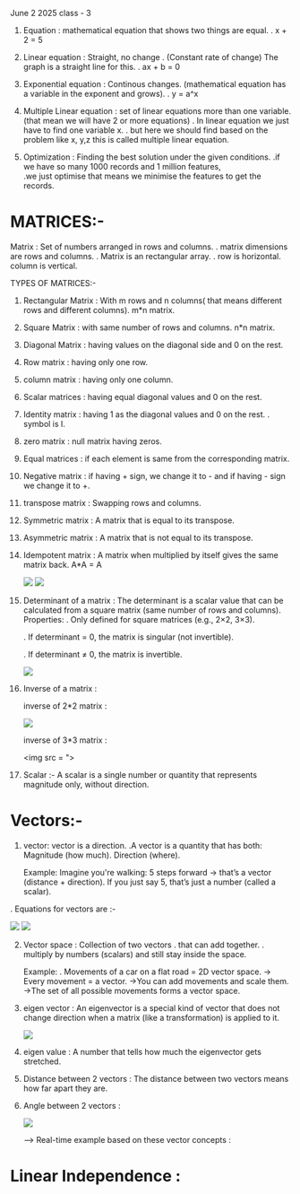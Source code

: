 June 2 2025 class - 3

1. Equation : 
   mathematical equation that shows two things are equal.
   . x + 2 = 5

2. Linear equation : Straight, no change . 
   (Constant rate of change)
   The graph is a straight line for this.
   . ax + b = 0

3. Exponential equation : 
   Continous changes. (mathematical equation has a variable in the exponent and grows).
   . y = a^x

4. Multiple Linear equation : 
   set of linear equations more than one variable.(that mean we will have 2 or more equations)
    . In linear equation we just have to find one variable x.
    . but here we should find based on the problem like x, y,z this is     called multiple linear equation. 

5. Optimization : 
    Finding the best solution under the given conditions. 
    .if we have so many 1000 records and 1 million features,  
    .we just optimise that means we minimise the features to get the records.

# MATRICES:-
 Matrix : 
   Set of numbers arranged in rows and columns.
   . matrix dimensions are rows and columns.
   . Matrix is an rectangular array.
   . row is horizontal. column is vertical.

TYPES OF MATRICES:-
1. Rectangular Matrix :
   With m rows and n columns( that means different rows and different columns).
   m*n matrix.

2. Square Matrix :
   with same number of rows and columns.
   n*n matrix.

3. Diagonal Matrix :
   having values on the diagonal side and 0 on the rest.

4. Row matrix :
   having only one row.

5. column matrix :
   having only one column. 

6. Scalar matrices :
   having equal diagonal values and 0 on the rest.

7. Identity matrix :
   having 1 as the diagonal values and 0 on the rest.
   . symbol is I.

8. zero matrix : 
   null matrix having zeros.

9. Equal matrices :
   if each element is same from the corresponding matrix.

10. Negative matrix : 
    if having + sign, we change it to - and if having - sign we change it to +.

11. transpose matrix :
    Swapping rows and columns. 

12. Symmetric matrix :
    A matrix that is equal to its transpose.

13. Asymmetric matrix : 
    A matrix that is not equal to its transpose.

14. Idempotent matrix : 
    A matrix when multiplied by itself gives the same matrix back.
    A*A = A
    
    <img src = "https://github.com/Maanvitha6/GENAI-CLASS-1/blob/main/Assets/matrices-1.jpeg">
    <img src = "https://github.com/Maanvitha6/GENAI-CLASS-1/blob/main/Assets/matrices-2.jpeg">

15. Determinant of a matrix :
    The determinant is a scalar value that can be calculated from a square matrix (same number of rows and columns).
    Properties:
    . Only defined for square matrices (e.g., 2×2, 3×3).

    . If determinant = 0, the matrix is singular (not invertible).

    . If determinant ≠ 0, the matrix is invertible.

    <img src = "https://github.com/Maanvitha6/GENAI-CLASS-1/blob/main/Assets/determinant%20matrix.png">

16. Inverse of a matrix :
    
    inverse of 2*2 matrix :
    
    <img src = "https://github.com/Maanvitha6/GENAI-CLASS-1/blob/main/Assets/inverse%20matrix.png">

    inverse of 3*3 matrix :

    <img src = ">


16. Scalar :-
    A scalar is a single number or quantity that represents magnitude only, without direction.
    
    
# Vectors:- 
1. vector:
   vector is a direction.
   .A vector is a quantity that has both:
    Magnitude (how much).
    Direction (where).

    Example: 
    Imagine you're walking:
    5 steps forward → that’s a vector (distance + direction).
    If you just say 5, that’s just a number (called a scalar).

. Equations for vectors are :-
  
  <img src = "https://github.com/Maanvitha6/GENAI-CLASS-1/blob/main/Assets/vector%201.png">
  <img src = "https://github.com/Maanvitha6/GENAI-CLASS-1/blob/main/Assets/vector%202.png">

2. Vector space :
   Collection of two vectors 
   . that can add together.
   . multiply by numbers (scalars) and still stay inside the space.

   Example:
   . Movements of a car on a flat road = 2D vector space.
        -> Every movement = a vector.
        ->You can add movements and scale them.
        ->The set of all possible movements forms a vector space.
      
3. eigen vector :
   An eigenvector is a special kind of vector that does not change direction when a matrix (like a transformation) is applied to it.

   <img src = "https://github.com/Maanvitha6/GENAI-CLASS-1/blob/main/Assets/eigen%20vector.png">

4. eigen value :
   A number that tells how much the eigenvector gets stretched.

5. Distance between 2 vectors :
   The distance between two vectors means how far apart they are.

6. Angle between 2 vectors :
   
   <img src = "https://github.com/Maanvitha6/GENAI-CLASS-1/blob/main/Assets/distance%20angle%20vectors.jpeg" >

   --> Real-time example based on these vector concepts :


# Linear Independence :
 
